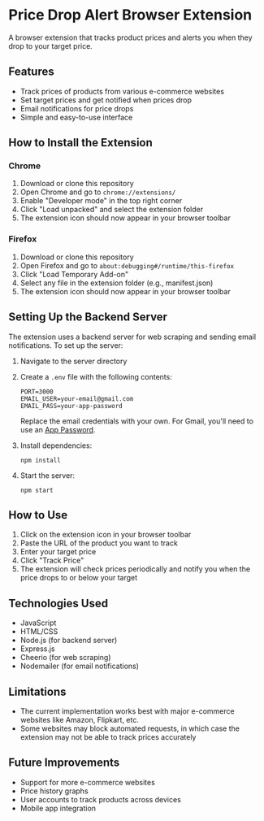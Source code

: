 # Price Drop Alert Browser Extension

A browser extension that tracks product prices and alerts you when they drop to your target price.

## Features

- Track prices of products from various e-commerce websites
- Set target prices and get notified when prices drop
- Email notifications for price drops
- Simple and easy-to-use interface

## How to Install the Extension

### Chrome

1. Download or clone this repository
2. Open Chrome and go to `chrome://extensions/`
3. Enable "Developer mode" in the top right corner
4. Click "Load unpacked" and select the extension folder
5. The extension icon should now appear in your browser toolbar

### Firefox

1. Download or clone this repository
2. Open Firefox and go to `about:debugging#/runtime/this-firefox`
3. Click "Load Temporary Add-on"
4. Select any file in the extension folder (e.g., manifest.json)
5. The extension icon should now appear in your browser toolbar

## Setting Up the Backend Server

The extension uses a backend server for web scraping and sending email notifications. To set up the server:

1. Navigate to the server directory
2. Create a `.env` file with the following contents:

   ```
   PORT=3000
   EMAIL_USER=your-email@gmail.com
   EMAIL_PASS=your-app-password
   ```

   Replace the email credentials with your own. For Gmail, you'll need to use an [App Password](https://support.google.com/accounts/answer/185833).

3. Install dependencies:

   ```
   npm install
   ```

4. Start the server:
   ```
   npm start
   ```

## How to Use

1. Click on the extension icon in your browser toolbar
2. Paste the URL of the product you want to track
3. Enter your target price
4. Click "Track Price"
5. The extension will check prices periodically and notify you when the price drops to or below your target

## Technologies Used

- JavaScript
- HTML/CSS
- Node.js (for backend server)
- Express.js
- Cheerio (for web scraping)
- Nodemailer (for email notifications)

## Limitations

- The current implementation works best with major e-commerce websites like Amazon, Flipkart, etc.
- Some websites may block automated requests, in which case the extension may not be able to track prices accurately

## Future Improvements

- Support for more e-commerce websites
- Price history graphs
- User accounts to track products across devices
- Mobile app integration
